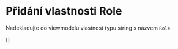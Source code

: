 ﻿Přidání vlastnosti Role
=======================
Nadekladujte do viewmodelu vlastnost typu string s názvem `Role`.

[<CSharpExercise Initial="samples/CustomerDetailViewModel_Stage3.cs"
        Final="samples/CustomerDetailViewModel_Stage4.cs"
        DisplayName="CustomerDetailViewModel.cs"
        ValidatorId="Lesson3Step4Validator" />]
